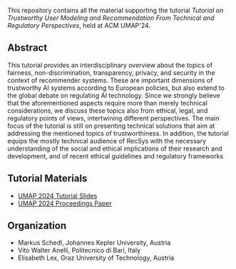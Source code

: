 This repository contains all the material supporting the tutorial *Tutorial on Trustworthy User Modeling and Recommendation From Technical and Regulatory Perspectives*, held at ACM UMAP'24.

## Abstract
This tutorial provides an interdisciplinary overview about the topics of fairness, non-discrimination, transparency, privacy, and security
in the context of recommender systems. These are important dimensions of trustworthy AI systems according to European policies,
but also extend to the global debate on regulating AI technology. Since we strongly believe that the aforementioned aspects require
more than merely technical considerations, we discuss these topics also from ethical, legal, and regulatory points of views, intertwining
different perspectives. The main focus of the tutorial is still on presenting technical solutions that aim at addressing the mentioned
topics of trustworthiness. In addition, the tutorial equips the mostly technical audience of RecSys with the necessary understanding of
the social and ethical implications of their research and development, and of recent ethical guidelines and regulatory frameworks

## Tutorial Materials

* [UMAP 2024 Tutorial Slides](UMAPTutorial-Trustworthy-UM-and-RecSys2024.pdf)
* [UMAP 2024 Proceedings Paper]()

## Organization

* Markus Schedl, Johannes Kepler University, Austria
* Vito Walter Anelli, Politecnico di Bari, Italy
* Elisabeth Lex, Graz University of Technology, Austria


